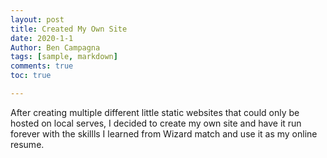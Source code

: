 ```yaml
---
layout: post
title: Created My Own Site
date: 2020-1-1
Author: Ben Campagna
tags: [sample, markdown]
comments: true
toc: true

---
```


After creating multiple different little static websites that could only be hosted on local serves, I decided to create my own site and have it run forever with the skillls I learned from Wizard match and use it as my online resume.